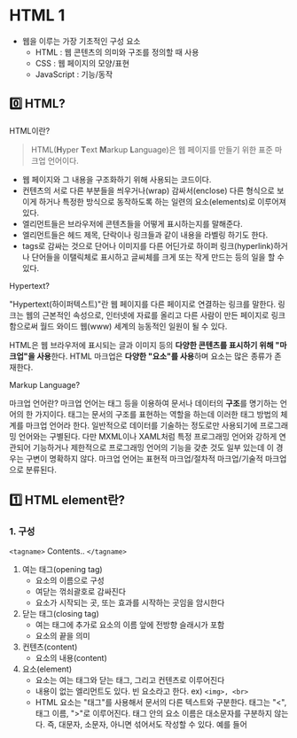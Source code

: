 # HTML 1
- 웹을 이루는 가장 기초적인 구성 요소
    - HTML : 웹 콘텐츠의 의미와 구조를 정의할 때 사용
    - CSS : 웹 페이지의 모양/표현
    - JavaScript : 기능/동작

## 0️⃣ HTML?

HTML이란?

> HTML(**H**yper **T**ext **M**arkup **L**anguage)은 웹 페이지를 만들기 위한 표준 마크업 언어이다.
> 
- 웹 페이지와 그 내용을 구조화하기 위해 사용되는 코드이다.
- 컨텐츠의 서로 다른 부분들을 씌우거나(wrap) 감싸서(enclose) 다른 형식으로 보이게 하거나 특정한 방식으로 동작하도록 하는 일련의 요소(elements)로 이루어져 있다.
- 엘리먼트들은 브라우저에 콘텐츠들을 어떻게 표시하는지를 말해준다.
- 엘리먼트들은 헤드 제목, 단락이나 링크들과 같이 내용을 라벨링 하기도 한다.
- tags로 감싸는 것으로 단어나 이미지를 다른 어딘가로 하이퍼 링크(hyperlink)하거나 단어들을 이탤릭체로 표시하고 글씨체를 크게 또는 작게 만드는 등의 일을 할 수 있다.

Hypertext?

"Hypertext(하이퍼텍스트)"란 웹 페이지를 다른 페이지로 연결하는 링크를 말한다. 링크는 웹의 근본적인 속성으로, 인터넷에 자료를 올리고 다른 사람이 만든 페이지로 링크함으로써 월드 와이드 웹(www) 세계의 능동적인 일원이 될 수 있다.

HTML은 웹 브라우저에 표시되는 글과 이미지 등의 **다양한 콘텐츠를 표시하기 위해 "마크업"을 사용**한다. HTML 마크업은 **다양한 "요소"를 사용**하며 요소는 많은 종류가 존재한다.

Markup Language?

마크업 언어란? 마크업 언어는 태그 등을 이용하여 문서나 데이터의 **구조**를 명기하는 언어의 한 가지이다. 태그는 문서의 구조를 표현하는 역할을 하는데 이러한 태그 방법의 체계를 마크업 언어라 한다. 일반적으로 데이터를 기술하는 정도로만 사용되기에 프로그래밍 언어와는 구별된다. 다만 MXML이나 XAML처럼 특정 프로그래밍 언어와 강하게 연관되어 기능하거나 제한적으로 프로그래밍 언어의 기능을 갖춘 것도 일부 있는데 이 경우는 구변이 명확하지 않다. 마크업 언어는 표현적 마크업/절차적 마크업/기술적 마크업으로 분류된다.


## 1️⃣ HTML element란?

### 1. 구성

`<tagname>` Contents.. `</tagname>`

1. 여는 태그(opening tag)
    - 요소의 이름으로 구성
    - 여닫는 꺾쇠괄호로 감싸진다
    - 요소가 시작되는 곳, 또는 효과를 시작하는 곳임을 암시한다
2. 닫는 태그(closing tag)
    - 여는 태그에 추가로 요소의 이름 앞에 전방향 슬래시가 포함
    - 요소의 끝을 의미
3. 컨텐츠(content)
    - 요소의 내용(content)
4. 요소(element)
    - 요소는 여는 태그와 닫는 태그, 그리고 컨텐츠로 이루어진다
    - 내용이 없는 엘리먼트도 있다. 빈 요소라고 한다. ex) `<img>, <br>`
    - HTML 요소는 "태그"를 사용해서 문서의 다른 텍스트와 구분한다. 
    태그는 "<", 태그 이름, ">"로 이루어진다. 
    태그 안의 요소 이름은 대소문자를 구분하지 않는다. 
    즉, 대문자, 소문자, 아니면 섞어서도 작성할 수 있다. 예를 들어 <title>요소는 <Title>, <TITLE>, 그 외 기타 가능한 모든 방법으로 작성할 수 있다.

### 2. 속성(Attribute)

- 실제 컨텐츠로 표시되길 원하지 않는 추가적인 정보를 담고 있다.
- 속성이 항상 가져야 하는 것
    - 요소 이름(요소가 하나 이상 속성을 이미 가지고 있다면 이전 속성)과 속성 사이의 **공백**
    - 속성 이름 뒤에는 **등호(=)**
    - 속성값의 앞뒤에 여닫는 **인용부호(" 또는')**
### 3. 요소 중첩

- 요소를 다른 요소 안에 넣을 수 있다.
    
    `<p>내 고양이는 <strong>아주</strong> 고약해.</p>`
    
- 태그의 여닫는 순서를 지켜야 한다.
- 여기서는 `<strong>`이 더 나중에 나왔기 때문에 `<p>`보다 먼저 닫아 주었다.

### 4. 빈 요소

- 내용이 없는 요소들이 존재(img, btn, input 등)
    
    `<img src="images/firefox-icon.png" alt="My test image">`
    

### 5. HTML 문서 구조

 ```html
<html>
  <head>
    <meta charset="utf-8">
    <title>My test page</title>
  </head>
  <body>
    <img src="images/firefox-icon.png" alt="My test image">
  </body>
</html>
```

1. `<!DOCTYPE html>` = doctype. 
아주 오래전 HTML이 막 나왔을 때 (1991년 2월쯤), doctype은 (자동 오류 확인이나 다른 유용한 것을 의미하는) good HTML로 인정받기 위해 HTML 페이지가 따라야 할 일련의 규칙으로의 연결통로로써 작동하는 것을 의미했다. 하지만 최근에는 아무도 그런 것들에 대해 신경 쓰지 않으며 그저 모든 것이 올바르게 동작하게 하도록 포함되어야 할 역사적인 유물일 뿐이다. 지금은, 그게 알아야 할 전부이다.
2. `<html></html>` = `<html>` 요소. 
페이지 전체 컨텐츠를 감싸며 루트(root) 요소라고도 한다.
3. `<head></head>` = `<head>` 요소. 
문서의 상단부. 브라우저 화면에 직접 보이지 않으며, 숨은 데이터를 정의하는 태그들이 들어가는 부분, 즉 문서 메타데이터를 담는다. (정보로는 제목, 스크립트, 스타일 시트 등이 있다.)
페이지에 포함된 모든 것들(보는 사람에게 보여주지 않을 것을 포함한)의 컨테이너 역할을 한다. 여기에는 키워드와 검색결과에 포함되길 원하는 페이지에 대한 설명, 콘텐츠를 꾸미는 CSS, 문자 집합 선언들과 같은 것이 포함된다.
4. `<body></body>` = `<body>` 요소. 
페이지의 본문. 브라우저에 직접 표현하고 싶은 모든 컨텐츠를 담는 부분이다.
페이지에 방문한 사용자들에게 보여주길 원하는 모든 콘텐츠를 담고 있다. 텍스트, 이미지, 비디오, 게임, 플레이 가능한 오디오 트랙 등등.
5. `<meta charset="utf-8">` = 문서가 사용해야 할 문자 집합을 utf-8로 설정한다. 인간 주류 기록언어의 문자 대부분이 포함되어 있다.(어떠한 문자 컨텐츠도 다룰 수 있다)
6. `<title></title>` = 페이지의 제목을 설정한다. 브라우저 탭에 표시되고 즐겨찾기에서 페이지의 설명으로도 사용된다. (페이지가 로드되는 브라우저의 탭에 이 제목이 표시된다)

entity reference란?

HTML에서 `<, >, ". &` 등의 특수문자로 html의 구문의 일부이다. 이것을 텍스트에 포함하기 위한 `&lt;, &gt;` 등의 코드를 말한다.

HTML 주석?

`<!-- 내용 -->` 으로 작성할 수 있다. 브라우저는 주석을 무시하여 사용자가 볼 수 없게 한다. 목적은 코드에 메모를 포함해 논리나 코드를 설명할 수 있도록 하는 것이다.
 
  
  ## 2️⃣ HTML head와 메타데이터

<aside>
💡 HTML의 head을 사용하는 목적과 HTML 문서에 어떤 영향을 끼칠 수 있는지에 대해 학습한다.

</aside>

### 1. HTML metadata

head는 페이지가 로드됐을 때 브라우저에 표시되지 않는 부분이다. 페이지 제목, CSS 링크, 파비콘, 다른 메타데이터*들에 대한 정보를 포함한다.

*다른 메타데이터라는 것은 작성자, 문서를 설명하는 중요한 키워드 같은 HTML에 관한 데이터를 말한다. 

웹 브라우저는 html 문서를 정확히 렌더링하기 위해 head 안에 포함된 정보를 사용한다.

### 2. HTML head

```html
<!DOCTYPE html>
<html>
  <head>
    <meta charset="utf-8">
    <title>My test page</title>
  </head>
  <body>
    <p>This is my page</p>
  </body>
</html>
```

`<head>`  엘리먼트의 콘텐츠이다. `<body>` 엘리먼트와 달리 헤드는 브라우저에 표시되지 않는다. head가 하는 일은 **문서의 메타데이터를 포함**하는 것이다.
  
  - `<title>`이란?
    - html 문서의 제목을 나타내는 메타데이터이다.
    - 북마크할때 제목으로 제안되기도 한다.
    - `<h1>` 과 혼동하지 않도록 주의해야 한다. 이것은 페이지 내용의 제목이며 일반적으로 페이지당 한번만 사용한다.
- 메타데이터: `<meta>` 엘리먼트란?
    - 메타데이터는 **데이터와 html을 설명하는 데이터**이다.
    - html은 메타데이터를 문서에 추가하는 공식적인 방법이 있다. `<meta>` 엘리먼트를 사용하는 것이다.
    - 메타 엘리먼트에 들어갈 수 있는 메타데이터의 종류는 매우 많다.
    - 자주 볼 수 있는 것은 `<meta charset="utf-8" />`이 있다. 
    이것은 문서의 문자 인코딩을 규정한다. utf-8은 많은 인간 언어의 문자들을 포함하고 있다. 이것은 웹페이지가 어떤 언어를 표시하는 것을 다룰 수 있다는 의미이다. 다른 문자 인코딩을 선택하면 제대로 표시되지 않는 문제가 생길 수도 있다. 크롬 같은 어떤 브라우저들은 잘못된 인코딩을 자동으로 고쳐줘서 문제가 생기지 않을 수도 있다. 하지만 아무튼 위험요소를 배제하기 위해 utf-8로 설정하는 것이 좋다.
- 작성자와 설명을 추가하는 방법?
    
    많은 `<meta>`  엘리먼트는 `name`과 `content` 속성을 갖고 있다:
    
    - `name`은 메타 엘리먼트가 어떤 정보의 형태를 보이고 있는지 알려준다.
    - `content`는 실제 메타데이터의 컨텐츠다.
    - 이 두 개는 페이지에서 관리자를 정리하고 머릿말을 요약하는 데 유용하다.
        
        ```html
        <meta name="author" content="Chris Mills">
        <meta name="description" content="The MDN Learning Area aims to provide
        complete beginners to the Web with all they need to know to get
        started with developing web sites and applications.">
        ```
        
        - 저자 지정은 컨텐츠 작성자에 대한 정보를 보여준다. 일부 컨텐츠 관리 시스템에는 이 정보를 자동추출해 사용하는 기능이 있다.
        - **페이지 콘텐츠 관련 키워드를 포함하는 것은 검색엔진에서 이 페이지가 더 많이 보일 확률을 높인다. (Search Engine Optimization, SEO)**
  - 커스텀 아이콘?
    - 커스텀 아이콘을 추가하는 방법
        1. 인덱스 페이지와 같은 디렉터리에 `.ico` 파일을 저장한다. 다른 포맷(.gif, .png)도 가능하지만, 익스플로러 6 이전을 고려한다면 .ico가 좋다고 한다.
        2. 헤드에 링크 태그를 추가한다.
            
            `<link rel="shortcut icon" href="favicon.ico" type="image/x-icon">`
            
- HTML에 CSS와 JavaScript 적용하기
    - 현대의 모든 웹사이트는 상호작용 기능이 많은 영상 플레이어, 지도, 게임 등을 위해 JavaScript가 필요하고, 이것들을 더 멋져 보이게 하도록 CSS가 사용된다.
    - 이것들은 `<link>`와 `<script>` 엘리먼트를 사용해 웹 페이지에 가장 일반적으로 적용된다.
        - `<link>`는 head에 위치해야 한다.
            
            `<link rel="stylesheet" href="my-css-file.css">`
            
            - rel="stylesheet" : 문서의 스타일 시트임을 나타냄과 동시에
            - href="my-css-file.css" : 스타일 시트 파일의 경로를 포함하는 href를 내포한다.
        - `<script>`는 헤드와 바디에 위치할 수 있다. ~~head에만 들어갈 필요가 없다.~~
            
            `<script src="my-js-file.js"></script>`
            
            ⭐ 
            
            `</body>` 태그 바로 앞, 문서 본문의 맨 끝에 넣는 것이 좋으며, 
            
            **JavaScript를 적용하기 전에 모든 HTML 내용을 브라우저에서 읽었는지 확인하는 것이 좋다. 액세스 과정에서 JavaScript가 아직 존재하지 않는 요소라고 판단하며 에러가 날 수 있다.**
            
            defer를 사용하면 html 파싱이 끝난 후 자바스크립트를 로드하도록 할 수 있다. html이 모두 로드되고 자바스크립트가 실행되면 페이지에 아직 존재하지 않는 엘리먼트에 자바스크립트가 접근해서 발생하는 에러를 방지할 수 있다.
            
            작성 위치는 mdn에 따르면 헤드에 쓰라는 말밖에 없지만 w3s에는 바디 최하단에 놓이면 표시되는 속도를 향상할 수 있다고 한다. 스크립트 해석이 표시하는 속도를 저하하기 때문이라고 한다.
            
            스크립트는 외부 파일로 뺄 수도 있다. 이렇게 하면 html과 코드를 분리할 수 있고 유지보수가 쉬워진다. 캐시된 자바스크립트는 페이지 로드 속도를 향상할 수 있다.
            
- 문서의 주요 언어를 설정하는 방법?
    - html 태그에 **lang 속성**을 추가한다.
        
        `<html lang="en-US">`
        
    - **검색 엔진에 잘 노출될 수 있고 화면판독기로 시각장애인들에게 유용하다. 하위섹션은 다른 언어로 되도록 설정할 수 있다.**
        - HTML 문서는 언어가 설정되어 있으면 검색 엔진에 의해 더 효과적으로 indexing되며 (예를 들어 언어별 결과에 올바르게 표시되도록..) 화면 판독기를 사용하여 시각장애가 있는 사용자에게 유용하다.
        (예: 6이라는 숫자는 프랑스어와 영어에서 모두 존재하지만, 각기 다른 발음이 적용된다)
        - 또한, 문서의 하위 섹션을 다른 언어로 인식하도록 설정할 수도 있다. 
        예를 들어 다음과 같이 일본어 일본어로 된 섹션에 대해서는 일본어로 인식하도록 할 수 있다: `<p>Japanese example: <span lang="jp">ご飯が熱い。</span>.</p>`
  
## 3️⃣ HTML text fundamentals

HTML의 주요 작업 중 하나는 **브라우저가 텍스트를 올바르게 표시** 할 수 있도록 텍스트 구조와 의미 (시멘틱([semantics](https://developer.mozilla.org/ko/docs/Glossary/Semantics))라고도 함)를 제공하는 것이다.

: **개발자의 의도대로 HTML 문서를 표시하도록 텍스트 구조를 제공하는 것!**
  ### 1. 제목과 단락

대부분의 구조화된 텍스트는 제목과 단락으로 구성된다. 구조화된 내용은 읽고 이해하기 쉽게 만든다.

- 각 단락은 `<p></p>` 안에 둘러싸여 있어야한다.
    
    `<p>나는야 단락이라네, 아 그렇다네.</p>`
    
- 각 제목도 heading 요소 안에 둘러싸여 있어야한다.
    
    `<h1>내가 제목임.</h1>`
    
    - `<h1></h1>~<h6></h6>`
        
        `<h1>`: 제목, `<h2>`: 각 장의 제목, `<h3>`: 각 장의 하위 절
        

될 수 있으면 페이지당 하나의 `<h1>`만 사용한다. 또한, 각 표제는 계층적으로 올바른 순서로 사용해야 한다!

(mdn에 따르면 6까지 있지만 웬만하면 3까지만 사용하라고 한다) 너무 깊은 heading 계층의 문서는 다루기 힘들고 탐색하기 어렵다. 이런 경우엔 가능하다면 컨텐츠를 여러 페이지로 나누는 것이 바람직하다. 

### 🤔 왜 구조가 필요할까?
  사용자 경험과 SEO에 좋은 영향을 미치기 때문에 구조화하는 것이 좋다. 또한, 시맨틱을 유지하는 것이 좋다. (이것은 다른 문서에 작성한다)
  추가로:

- 웹 페이지를 보는 사용자는 필요한 컨텐츠를 빠르게 훑어보는 경향이 있고 자주 heading만 읽기도 한다.
- 검색 엔진들은 페이지 내 heading을 페이지 검색 순위에 영향을 주는 중요한 키워드를 고려해 indexing 한다. heading이 없다면, 이 페이지는 검색 엔진 최적화에 관해서는 형편없게 된다.
  그러므로 컨텐츠를 구조적인 markup에 적용하자 !
  
  ### 2. lists란?

- unorderd(`<ul></ul>`)와 ordered(`<ol></oi>`)가 있다.
  ### 3. Nesting lists(중첩된 리스트)란?

- 리스트 안에 다른 리스트를 넣을 수 있다.

```html
<ul>
    <li>contents
        <ol>
            <li>contents</li>
            ...
        </ol>
    </li>
</ul>
```

### 4. emphasis(강조), importance(중요)란?

강조와 중요성을 표시하는 시맨틱한 태그들이 있다. 

- em 요소는 중요성을 전달하려는 의도를 갖고 있지 않다.
- 중요성을 전달하기 위함이라면, strong 요소가 더 적절하다.
- `<em>`은 강조하는 태그이다.
    - 브라우저에 이탤릭체로 표시되지만 CSS 같은 것으로 바꿀 수 있다. 이탤릭체로 스타일링을 위해서 쓰지 마라. (스타일링을 위해서는 `<span>`에 CSS를 더하거나 `<i>` 요소 쓰면 됨)
        - TMI..
            
            I am glad you weren't late. - 상대가 늦지 않은 것에 대해 진심으로 안도
            
            I am *glad*  you weren't *late*. - 상대가 조금 늦게 도착한 것에대해 비꼬거나 짜증을 표현
            
- `<strong>`은 중요성을 표시하는 태그이다.
    - 브라우저에 볼드처리되지만 CSS 같은 것으로 바꿀 수 있다. 단지 굵게 스타일링을 하기 위해 쓰지 마라. (스타일링을 위해서는 `<span>`에 CSS를 더하거나 `<b>` 요소 쓰면 됨)
    - 다른 태그 안에 쓸 수 있다.
  
  
